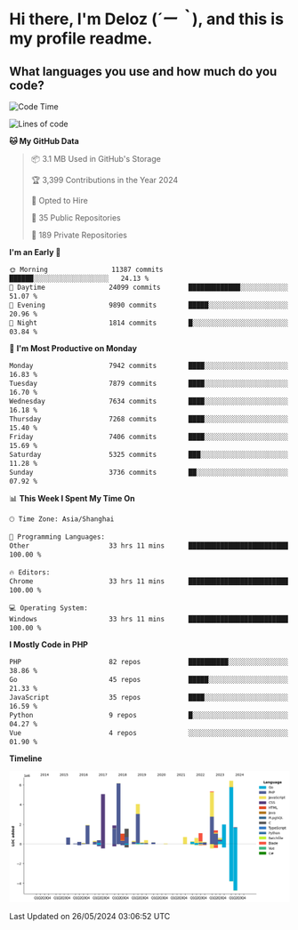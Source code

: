 # **Hi there, I'm Deloz (*´ー｀*), and this is my profile readme.**

## **What languages you use and how much do you code?**

<!--START_SECTION:waka-->
![Code Time](http://img.shields.io/badge/Code%20Time-4%2C054%20hrs%2018%20mins-blue)

![Lines of code](https://img.shields.io/badge/From%20Hello%20World%20I%27ve%20Written-44.7%20million%20lines%20of%20code-blue)

**🐱 My GitHub Data** 

> 📦 3.1 MB Used in GitHub's Storage 
 > 
> 🏆 3,399 Contributions in the Year 2024
 > 
> 💼 Opted to Hire
 > 
> 📜 35 Public Repositories 
 > 
> 🔑 189 Private Repositories 
 > 
**I'm an Early 🐤** 

```text
🌞 Morning                11387 commits       ██████░░░░░░░░░░░░░░░░░░░   24.13 % 
🌆 Daytime                24099 commits       █████████████░░░░░░░░░░░░   51.07 % 
🌃 Evening                9890 commits        █████░░░░░░░░░░░░░░░░░░░░   20.96 % 
🌙 Night                  1814 commits        █░░░░░░░░░░░░░░░░░░░░░░░░   03.84 % 
```
📅 **I'm Most Productive on Monday** 

```text
Monday                   7942 commits        ████░░░░░░░░░░░░░░░░░░░░░   16.83 % 
Tuesday                  7879 commits        ████░░░░░░░░░░░░░░░░░░░░░   16.70 % 
Wednesday                7634 commits        ████░░░░░░░░░░░░░░░░░░░░░   16.18 % 
Thursday                 7268 commits        ████░░░░░░░░░░░░░░░░░░░░░   15.40 % 
Friday                   7406 commits        ████░░░░░░░░░░░░░░░░░░░░░   15.69 % 
Saturday                 5325 commits        ███░░░░░░░░░░░░░░░░░░░░░░   11.28 % 
Sunday                   3736 commits        ██░░░░░░░░░░░░░░░░░░░░░░░   07.92 % 
```


📊 **This Week I Spent My Time On** 

```text
🕑︎ Time Zone: Asia/Shanghai

💬 Programming Languages: 
Other                    33 hrs 11 mins      █████████████████████████   100.00 % 

🔥 Editors: 
Chrome                   33 hrs 11 mins      █████████████████████████   100.00 % 

💻 Operating System: 
Windows                  33 hrs 11 mins      █████████████████████████   100.00 % 
```

**I Mostly Code in PHP** 

```text
PHP                      82 repos            ██████████░░░░░░░░░░░░░░░   38.86 % 
Go                       45 repos            █████░░░░░░░░░░░░░░░░░░░░   21.33 % 
JavaScript               35 repos            ████░░░░░░░░░░░░░░░░░░░░░   16.59 % 
Python                   9 repos             █░░░░░░░░░░░░░░░░░░░░░░░░   04.27 % 
Vue                      4 repos             ░░░░░░░░░░░░░░░░░░░░░░░░░   01.90 % 
```



**Timeline**

![Lines of Code chart](https://raw.githubusercontent.com/deloz/deloz/main/assets/bar_graph.png)


 Last Updated on 26/05/2024 03:06:52 UTC
<!--END_SECTION:waka-->
